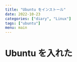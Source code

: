 ```yaml
---
title: "Ubuntu をインストール"
date: 2022-10-23
categories: ["diary", "Linux"]
tags: ["ubuntu"]
menu: main
---
```

# Ubuntu を入れた
